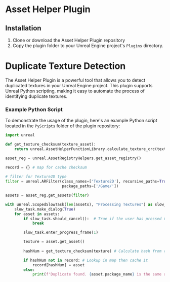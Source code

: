 # Asset Helper Plugin

## Installation

1. Clone or download the Asset Helper Plugin repository
2. Copy the plugin folder to your Unreal Engine project's `Plugins` directory.

# Duplicate Texture Detection

The Asset Helper Plugin is a powerful tool that allows you to detect duplicated textures in your Unreal Engine project. This plugin supports Unreal Python scripting, making it easy to automate the process of identifying duplicate textures.

### Example Python Script

To demonstrate the usage of the plugin, here's an example Python script located in the `PyScripts` folder of the plugin repository:

```python
import unreal

def get_texture_checksum(texture_asset):
    return unreal.AssetHelperFunctionLibrary.calculate_texture_crc(texture_asset)

asset_reg = unreal.AssetRegistryHelpers.get_asset_registry()

record = {} # map for cache checksum
 
# filter for Texture2D type
filter = unreal.ARFilter(class_names=['Texture2D'], recursive_paths=True,
                         package_paths=['/Game/'])

assets = asset_reg.get_assets(filter)

with unreal.ScopedSlowTask(len(assets), "Processing Textures") as slow_task:
    slow_task.make_dialog(True)
    for asset in assets:
        if slow_task.should_cancel():  # True if the user has pressed Cancel in the UI
            break

        slow_task.enter_progress_frame(1)

        texture = asset.get_asset()
        
        hashNum = get_texture_checksum(texture) # Calculate hash from checksum

        if hashNum not in record: # Lookup in map then cache it
            record[hashNum] = asset
        else:
            print(f'Duplicate found. {asset.package_name} is the same as {record[hashNum].package_name}')